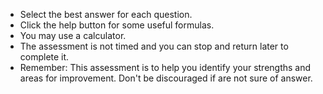 * Select the best answer for each question.
* Click the help button for some useful formulas.
* You may use a calculator.
* The assessment is not timed and you can stop and return later to complete it.
* Remember: This assessment is to help you identify your strengths and areas for improvement. Don't be discouraged if are not sure of answer.
